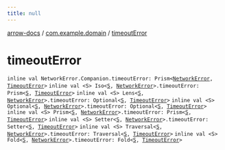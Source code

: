 ```yaml
---
title: null
---
```


[arrow-docs](../index.html) / [com.example.domain](index.html) / [timeoutError](./timeout-error.html)

# timeoutError

`inline val NetworkError.Companion.timeoutError: Prism<`[`NetworkError`](-network-error.html)`, `[`TimeoutError`](-timeout-error.html)`>`
`inline val <S> Iso<`[`S`](timeout-error.html#S)`, `[`NetworkError`](-network-error.html)`>.timeoutError: Prism<`[`S`](timeout-error.html#S)`, `[`TimeoutError`](-timeout-error.html)`>`
`inline val <S> Lens<`[`S`](timeout-error.html#S)`, `[`NetworkError`](-network-error.html)`>.timeoutError: Optional<`[`S`](timeout-error.html#S)`, `[`TimeoutError`](-timeout-error.html)`>`
`inline val <S> Optional<`[`S`](timeout-error.html#S)`, `[`NetworkError`](-network-error.html)`>.timeoutError: Optional<`[`S`](timeout-error.html#S)`, `[`TimeoutError`](-timeout-error.html)`>`
`inline val <S> Prism<`[`S`](timeout-error.html#S)`, `[`NetworkError`](-network-error.html)`>.timeoutError: Prism<`[`S`](timeout-error.html#S)`, `[`TimeoutError`](-timeout-error.html)`>`
`inline val <S> Setter<`[`S`](timeout-error.html#S)`, `[`NetworkError`](-network-error.html)`>.timeoutError: Setter<`[`S`](timeout-error.html#S)`, `[`TimeoutError`](-timeout-error.html)`>`
`inline val <S> Traversal<`[`S`](timeout-error.html#S)`, `[`NetworkError`](-network-error.html)`>.timeoutError: Traversal<`[`S`](timeout-error.html#S)`, `[`TimeoutError`](-timeout-error.html)`>`
`inline val <S> Fold<`[`S`](timeout-error.html#S)`, `[`NetworkError`](-network-error.html)`>.timeoutError: Fold<`[`S`](timeout-error.html#S)`, `[`TimeoutError`](-timeout-error.html)`>`